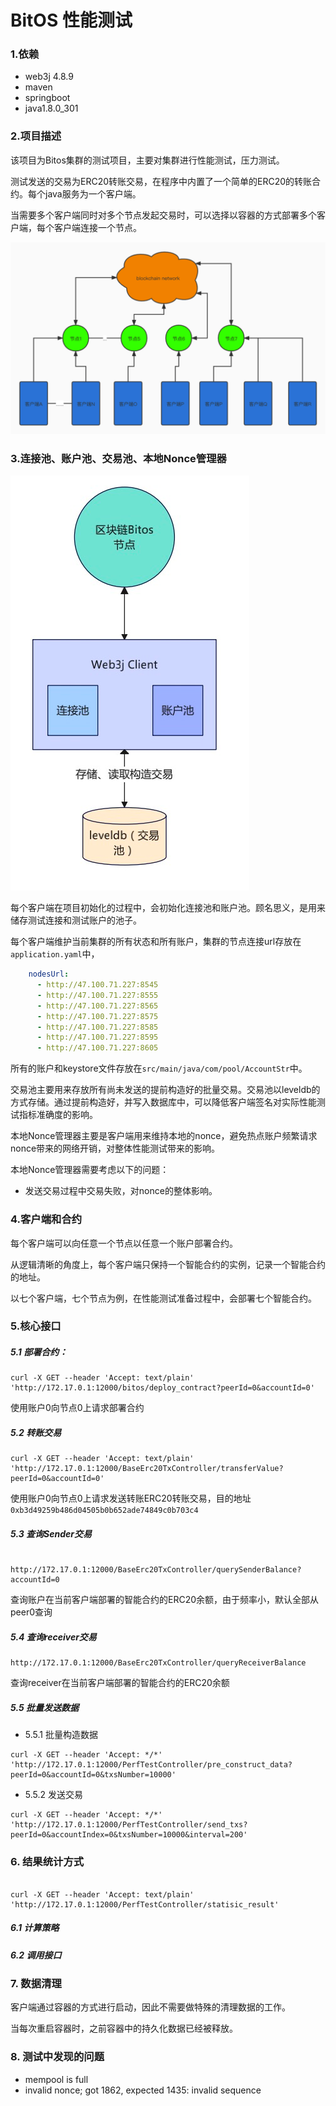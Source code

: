 # BitOS 性能测试

### 1.依赖
- web3j 4.8.9
- maven
- springboot
- java1.8.0_301

### 2.项目描述

该项目为Bitos集群的测试项目，主要对集群进行性能测试，压力测试。

测试发送的交易为ERC20转账交易，在程序中内置了一个简单的ERC20的转账合约。每个java服务为一个客户端。

当需要多个客户端同时对多个节点发起交易时，可以选择以容器的方式部署多个客户端，每个客户端连接一个节点。


![arch.png](src/main/resources/img/arch.png)

### 3.连接池、账户池、交易池、本地Nonce管理器

![img.png](src/main/resources/img/img.png)

每个客户端在项目初始化的过程中，会初始化连接池和账户池。顾名思义，是用来储存测试连接和测试账户的池子。

每个客户端维护当前集群的所有状态和所有账户，集群的节点连接url存放在`application.yaml`中，
```yaml
    nodesUrl:
      - http://47.100.71.227:8545
      - http://47.100.71.227:8555
      - http://47.100.71.227:8565
      - http://47.100.71.227:8575
      - http://47.100.71.227:8585
      - http://47.100.71.227:8595
      - http://47.100.71.227:8605
```

所有的账户和keystore文件存放在`src/main/java/com/pool/AccountStr`中。

交易池主要用来存放所有尚未发送的提前构造好的批量交易。交易池以leveldb的方式存储。通过提前构造好，并写入数据库中，可以降低客户端签名对实际性能测试指标准确度的影响。

本地Nonce管理器主要是客户端用来维持本地的nonce，避免热点账户频繁请求nonce带来的网络开销，对整体性能测试带来的影响。

本地Nonce管理器需要考虑以下的问题：
- 发送交易过程中交易失败，对nonce的整体影响。

### 4.客户端和合约

每个客户端可以向任意一个节点以任意一个账户部署合约。

从逻辑清晰的角度上，每个客户端只保持一个智能合约的实例，记录一个智能合约的地址。

以七个客户端，七个节点为例，在性能测试准备过程中，会部署七个智能合约。

### 5.核心接口

##### 5.1 部署合约：
```shell
curl -X GET --header 'Accept: text/plain' 'http://172.17.0.1:12000/bitos/deploy_contract?peerId=0&accountId=0'
```

使用账户0向节点0上请求部署合约


##### 5.2 转账交易
```shell
curl -X GET --header 'Accept: text/plain' 'http://172.17.0.1:12000/BaseErc20TxController/transferValue?peerId=0&accountId=0'
```
使用账户0向节点0上请求发送转账ERC20转账交易，目的地址`0xb3d49259b486d04505b0b652ade74849c0b703c4`


##### 5.3 查询Sender交易
```shell

http://172.17.0.1:12000/BaseErc20TxController/querySenderBalance?accountId=0
```

查询账户在当前客户端部署的智能合约的ERC20余额，由于频率小，默认全部从peer0查询

##### 5.4 查询receiver交易

```shell
http://172.17.0.1:12000/BaseErc20TxController/queryReceiverBalance
```
查询receiver在当前客户端部署的智能合约的ERC20余额

##### 5.5 批量发送数据

- 5.5.1 批量构造数据
```shell
curl -X GET --header 'Accept: */*' 'http://172.17.0.1:12000/PerfTestController/pre_construct_data?peerId=0&accountId=0&txsNumber=10000'
```

- 5.5.2 发送交易
```shell
curl -X GET --header 'Accept: */*' 'http://172.17.0.1:12000/PerfTestController/send_txs?peerId=0&accountIndex=0&txsNumber=10000&interval=200'
```

### 6. 结果统计方式

```shell

curl -X GET --header 'Accept: text/plain' 'http://172.17.0.1:12000/PerfTestController/statisic_result'

```

##### 6.1 计算策略

##### 6.2 调用接口


### 7. 数据清理
客户端通过容器的方式进行启动，因此不需要做特殊的清理数据的工作。

当每次重启容器时，之前容器中的持久化数据已经被释放。

### 8. 测试中发现的问题

- mempool is full
- invalid nonce; got 1862, expected 1435: invalid sequence